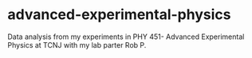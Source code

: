 # advanced-experimental-physics
Data analysis from my experiments in PHY 451- Advanced Experimental Physics at TCNJ with my lab parter Rob P.
